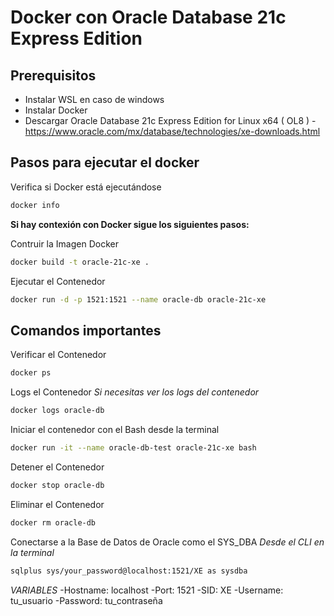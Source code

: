 # Docker con Oracle Database 21c Express Edition

## Prerequisitos

- Instalar WSL en caso de windows
- Instalar Docker
- Descargar Oracle Database 21c Express Edition for Linux x64 ( OL8 ) - https://www.oracle.com/mx/database/technologies/xe-downloads.html

## Pasos para ejecutar el docker

Verifica si Docker está ejecutándose
```bash
docker info
```

**Si hay contexión con Docker sigue los siguientes pasos:**

Contruir la Imagen Docker
```bash
docker build -t oracle-21c-xe .
```

Ejecutar el Contenedor
```bash
docker run -d -p 1521:1521 --name oracle-db oracle-21c-xe
```

## Comandos importantes

Verificar el Contenedor
```bash
docker ps
```

Logs el Contenedor
*Si necesitas ver los logs del contenedor*
```bash
docker logs oracle-db
```

 Iniciar el contenedor con el Bash desde la terminal
```bash
docker run -it --name oracle-db-test oracle-21c-xe bash
```

 Detener el Contenedor
```bash
docker stop oracle-db
```

 Eliminar el Contenedor
```bash
docker rm oracle-db
```

 Conectarse a la Base de Datos de Oracle como el SYS_DBA
*Desde el CLI en la terminal*
```bash
sqlplus sys/your_password@localhost:1521/XE as sysdba
```
*VARIABLES*
-Hostname: localhost
-Port: 1521
-SID: XE
-Username: tu_usuario
-Password: tu_contraseña
